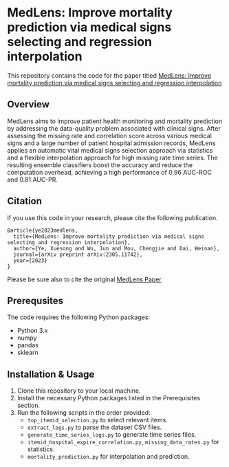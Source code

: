 # MedLens: Improve mortality prediction via medical signs selecting and regression interpolation

This repository contains the code for the paper titled [MedLens: Improve mortality prediction via medical signs selecting and regression interpolation]()

## Overview

MedLens aims to improve patient health monitoring and mortality prediction by addressing the data-quality problem associated with clinical signs. After assessing the missing rate and correlation score across various medical signs and a large number of patient hospital admission records, MedLens applies an automatic vital medical signs selection approach via statistics and a flexible interpolation approach for high missing rate time series. The resulting ensemble classifiers boost the accuracy and reduce the computation overhead, achieving a high performance of 0.96 AUC-ROC and 0.81 AUC-PR.

## Citation

If you use this code in your research, please cite the following publication.

```
@article{ye2023medlens,
  title={MedLens: Improve mortality prediction via medical signs selecting and regression interpolation},
  author={Ye, Xuesong and Wu, Jun and Mou, Chengjie and Dai, Weinan},
  journal={arXiv preprint arXiv:2305.11742},
  year={2023}
}
```

Please be sure also to cite the original [MedLens Paper]()

## Prerequsites

The code requires the following Python packages:

- Python 3.x
- numpy
- pandas
- sklearn

## Installation & Usage

1. Clone this repository to your local machine.
2. Install the necessary Python packages listed in the Prerequisites section.
3. Run the following scripts in the order provided:
   - `top_itemid_selection.py` to select relevant items.
   - `extract_logs.py` to parse the dataset CSV files.
   - `generate_time_series_logs.py` to generate time series files.
   - `itemid_hospital_expire_correlation.py`, `missing_data_rates.py` for statistics.
   - `mortality_prediction.py` for interpolation and prediction.